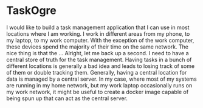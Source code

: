 # TaskOgre

I would like to build a task management application that I can use in most locations where I am working. I work in different areas from my phone, to my laptop, to my work computer. With the exception of the work computer, these devices spend the majority of their time on the same network. The nice thing is that the ...
Alright, let me back up a second.  I need to have a central store of truth for the task management. Having tasks in a bunch of different locations is generally a bad idea and leads to losing track of some of them or double tracking them. Generally, having a central location for data is managed by a central server. In my case, where most of my systems are running in my home network, but my work laptop occasionally runs on my work network, it might be useful to create a docker image capable of being spun up that can act as the central server. 
